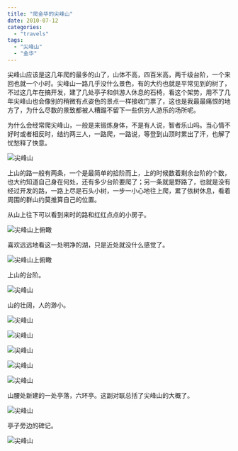 ```yaml
---
title: "爬金华的尖峰山"
date: 2010-07-12
categories: 
  - "travels"
tags: 
  - "尖峰山"
  - "金华"
---
```


尖峰山应该是这几年爬的最多的山了，山体不高，四百米高，两千级台阶，一个来回也就一个小时。尖峰山一路几乎没什么景色，有的大约也就是平常见到的树了，不过这几年在搞开发，建了几处亭子和供游人休息的石椅，看这个架势，用不了几年尖峰山也会像别的稍微有点姿色的景点一样接收门票了，这也是我最最痛恨的地方了，为什么尽数的景致都被人糟蹋不留下一些供穷人游乐的场所呢。

为什么会经常爬尖峰山，一般是来锻炼身体，不是有人说，智者乐山吗。当心情不好时或者相反时，结约两三人，一路爬，一路说，等登到山顶时累出了汗，也解了忧愁释了快意。

![尖峰山](images/5653373501_739a44c50a_z.jpg)

上山的路一般有两条，一个是最简单的拾阶而上，上的时候数着剩余台阶的个数，也大约知道自己身在何处，还有多少台阶要爬了；另一条就是野路了，也就是没有经过开发的路，一路上尽是石头小树，一步一小心地往上爬，累了依树休息，看着周围的群山约莫推算自己的位置。

从山上往下可以看到来时的路和红红点点的小房子。

![尖峰山上俯瞰](images/5644718421_88af8b2a55_z.jpg)

喜欢远远地看这一处明净的湖，只是近处就没什么感觉了。

![尖峰山上俯瞰](images/5644718151_f5ecd574e1_z.jpg)

上山的台阶。

![尖峰山](images/5642715394_10e7138156_z.jpg)

山的壮阔，人的渺小。

![尖峰山](images/5642146579_f4cdc87061_z.jpg)

![尖峰山](images/5642146365_3609ff18e7_z.jpg)

![尖峰山](images/5642714966_5a619cf838_z.jpg)

![尖峰山](images/5642145517_4d445233f2_z.jpg)

![尖峰山](images/5642714560_f670dc132c_z.jpg)

山腰处新建的一处亭落，六环亭。这副对联总括了尖峰山的大概了。

![尖峰山](images/5642716634_ecd2cb5e88_z.jpg)

亭子旁边的碑记。

![尖峰山](images/5642714276_955448acc2_z.jpg)

